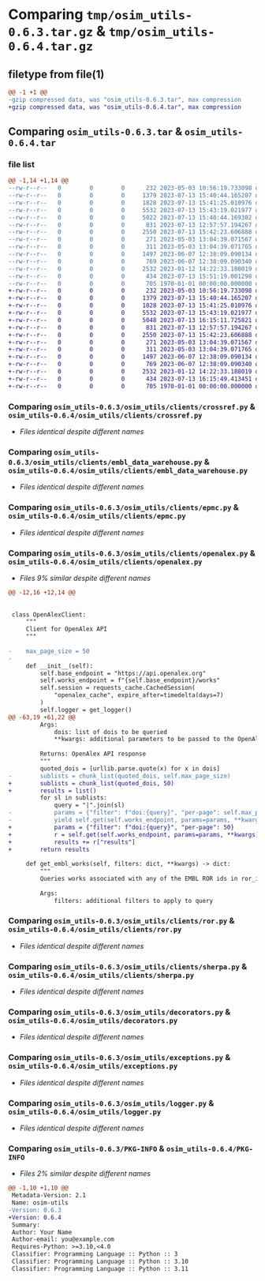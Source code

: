 # Comparing `tmp/osim_utils-0.6.3.tar.gz` & `tmp/osim_utils-0.6.4.tar.gz`

## filetype from file(1)

```diff
@@ -1 +1 @@
-gzip compressed data, was "osim_utils-0.6.3.tar", max compression
+gzip compressed data, was "osim_utils-0.6.4.tar", max compression
```

## Comparing `osim_utils-0.6.3.tar` & `osim_utils-0.6.4.tar`

### file list

```diff
@@ -1,14 +1,14 @@
--rw-r--r--   0        0        0      232 2023-05-03 10:56:19.733098 osim_utils-0.6.3/README.md
--rw-r--r--   0        0        0     1379 2023-07-13 15:40:44.165207 osim_utils-0.6.3/osim_utils/clients/crossref.py
--rw-r--r--   0        0        0     1828 2023-07-13 15:41:25.010976 osim_utils-0.6.3/osim_utils/clients/embl_data_warehouse.py
--rw-r--r--   0        0        0     5532 2023-07-13 15:43:19.021977 osim_utils-0.6.3/osim_utils/clients/epmc.py
--rw-r--r--   0        0        0     5022 2023-07-13 15:40:44.169302 osim_utils-0.6.3/osim_utils/clients/openalex.py
--rw-r--r--   0        0        0      831 2023-07-13 12:57:57.194267 osim_utils-0.6.3/osim_utils/clients/ror.py
--rw-r--r--   0        0        0     2550 2023-07-13 15:42:23.606888 osim_utils-0.6.3/osim_utils/clients/sherpa.py
--rw-r--r--   0        0        0      271 2023-05-03 13:04:39.071567 osim_utils-0.6.3/osim_utils/common.py
--rw-r--r--   0        0        0      311 2023-05-03 13:04:39.071765 osim_utils-0.6.3/osim_utils/constants.py
--rw-r--r--   0        0        0     1497 2023-06-07 12:38:09.090134 osim_utils-0.6.3/osim_utils/decorators.py
--rw-r--r--   0        0        0      769 2023-06-07 12:38:09.090340 osim_utils-0.6.3/osim_utils/exceptions.py
--rw-r--r--   0        0        0     2532 2023-01-12 14:22:33.188019 osim_utils-0.6.3/osim_utils/logger.py
--rw-r--r--   0        0        0      434 2023-07-13 15:51:19.001298 osim_utils-0.6.3/pyproject.toml
--rw-r--r--   0        0        0      705 1970-01-01 00:00:00.000000 osim_utils-0.6.3/PKG-INFO
+-rw-r--r--   0        0        0      232 2023-05-03 10:56:19.733098 osim_utils-0.6.4/README.md
+-rw-r--r--   0        0        0     1379 2023-07-13 15:40:44.165207 osim_utils-0.6.4/osim_utils/clients/crossref.py
+-rw-r--r--   0        0        0     1828 2023-07-13 15:41:25.010976 osim_utils-0.6.4/osim_utils/clients/embl_data_warehouse.py
+-rw-r--r--   0        0        0     5532 2023-07-13 15:43:19.021977 osim_utils-0.6.4/osim_utils/clients/epmc.py
+-rw-r--r--   0        0        0     5048 2023-07-13 16:15:11.725821 osim_utils-0.6.4/osim_utils/clients/openalex.py
+-rw-r--r--   0        0        0      831 2023-07-13 12:57:57.194267 osim_utils-0.6.4/osim_utils/clients/ror.py
+-rw-r--r--   0        0        0     2550 2023-07-13 15:42:23.606888 osim_utils-0.6.4/osim_utils/clients/sherpa.py
+-rw-r--r--   0        0        0      271 2023-05-03 13:04:39.071567 osim_utils-0.6.4/osim_utils/common.py
+-rw-r--r--   0        0        0      311 2023-05-03 13:04:39.071765 osim_utils-0.6.4/osim_utils/constants.py
+-rw-r--r--   0        0        0     1497 2023-06-07 12:38:09.090134 osim_utils-0.6.4/osim_utils/decorators.py
+-rw-r--r--   0        0        0      769 2023-06-07 12:38:09.090340 osim_utils-0.6.4/osim_utils/exceptions.py
+-rw-r--r--   0        0        0     2532 2023-01-12 14:22:33.188019 osim_utils-0.6.4/osim_utils/logger.py
+-rw-r--r--   0        0        0      434 2023-07-13 16:15:49.413451 osim_utils-0.6.4/pyproject.toml
+-rw-r--r--   0        0        0      705 1970-01-01 00:00:00.000000 osim_utils-0.6.4/PKG-INFO
```

### Comparing `osim_utils-0.6.3/osim_utils/clients/crossref.py` & `osim_utils-0.6.4/osim_utils/clients/crossref.py`

 * *Files identical despite different names*

### Comparing `osim_utils-0.6.3/osim_utils/clients/embl_data_warehouse.py` & `osim_utils-0.6.4/osim_utils/clients/embl_data_warehouse.py`

 * *Files identical despite different names*

### Comparing `osim_utils-0.6.3/osim_utils/clients/epmc.py` & `osim_utils-0.6.4/osim_utils/clients/epmc.py`

 * *Files identical despite different names*

### Comparing `osim_utils-0.6.3/osim_utils/clients/openalex.py` & `osim_utils-0.6.4/osim_utils/clients/openalex.py`

 * *Files 9% similar despite different names*

```diff
@@ -12,16 +12,14 @@
 
 
 class OpenAlexClient:
     """
     Client for OpenAlex API
     """
 
-    max_page_size = 50
-
     def __init__(self):
         self.base_endpoint = "https://api.openalex.org"
         self.works_endpoint = f"{self.base_endpoint}/works"
         self.session = requests_cache.CachedSession(
             "openalex_cache", expire_after=timedelta(days=7)
         )
         self.logger = get_logger()
@@ -63,19 +61,22 @@
         Args:
             dois: list of dois to be queried
             **kwargs: additional parameters to be passed to the OpenAlex API
 
         Returns: OpenAlex API response
         """
         quoted_dois = [urllib.parse.quote(x) for x in dois]
-        sublists = chunk_list(quoted_dois, self.max_page_size)
+        sublists = chunk_list(quoted_dois, 50)
+        results = list()
         for sl in sublists:
             query = "|".join(sl)
-            params = {"filter": f"doi:{query}", "per-page": self.max_page_size}
-            yield self.get(self.works_endpoint, params=params, **kwargs)
+            params = {"filter": f"doi:{query}", "per-page": 50}
+            r = self.get(self.works_endpoint, params=params, **kwargs)
+            results += r["results"]
+        return results
 
     def get_embl_works(self, filters: dict, **kwargs) -> dict:
         """
         Queries works associated with any of the EMBL ROR ids in ror_id2site
 
         Args:
             filters: additional filters to apply to query
```

### Comparing `osim_utils-0.6.3/osim_utils/clients/ror.py` & `osim_utils-0.6.4/osim_utils/clients/ror.py`

 * *Files identical despite different names*

### Comparing `osim_utils-0.6.3/osim_utils/clients/sherpa.py` & `osim_utils-0.6.4/osim_utils/clients/sherpa.py`

 * *Files identical despite different names*

### Comparing `osim_utils-0.6.3/osim_utils/decorators.py` & `osim_utils-0.6.4/osim_utils/decorators.py`

 * *Files identical despite different names*

### Comparing `osim_utils-0.6.3/osim_utils/exceptions.py` & `osim_utils-0.6.4/osim_utils/exceptions.py`

 * *Files identical despite different names*

### Comparing `osim_utils-0.6.3/osim_utils/logger.py` & `osim_utils-0.6.4/osim_utils/logger.py`

 * *Files identical despite different names*

### Comparing `osim_utils-0.6.3/PKG-INFO` & `osim_utils-0.6.4/PKG-INFO`

 * *Files 2% similar despite different names*

```diff
@@ -1,10 +1,10 @@
 Metadata-Version: 2.1
 Name: osim-utils
-Version: 0.6.3
+Version: 0.6.4
 Summary: 
 Author: Your Name
 Author-email: you@example.com
 Requires-Python: >=3.10,<4.0
 Classifier: Programming Language :: Python :: 3
 Classifier: Programming Language :: Python :: 3.10
 Classifier: Programming Language :: Python :: 3.11
```

